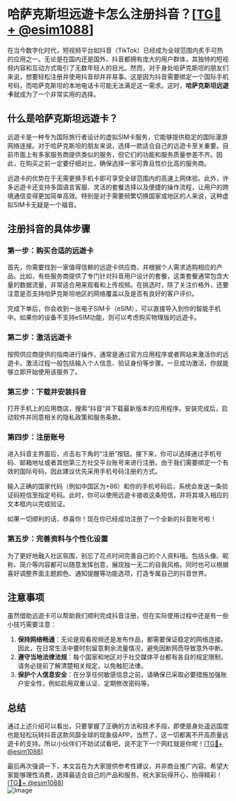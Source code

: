 # 哈萨克斯坦远遊卡怎么注册抖音？[[TG💪+ @esim1088](https://t.me/s/esim1088)]

在当今数字化时代，短视频平台如抖音（TikTok）已经成为全球范围内炙手可热的应用之一。无论是在国内还是国外，抖音都拥有庞大的用户群体，其独特的短视频内容和互动方式吸引了无数年轻人的目光。然而，对于身处哈萨克斯坦的朋友们来说，想要轻松注册并使用抖音却并非易事。这是因为抖音需要绑定一个国际手机号码，而哈萨克斯坦的本地电话卡可能无法满足这一需求。这时，**哈萨克斯坦远遊卡**就成为了一个非常实用的选择。

## 什么是哈萨克斯坦远遊卡？

远遊卡是一种专为国际旅行者设计的虚拟SIM卡服务，它能够提供稳定的国际漫游网络连接。对于哈萨克斯坦的朋友来说，选择一款适合自己的远遊卡至关重要。目前市面上有多家服务商提供类似的服务，但它们的功能和服务质量参差不齐。因此，在购买之前一定要仔细对比，确保选择一家可靠且性价比高的服务商。

远遊卡的优势在于无需更换手机卡即可享受全球范围内的高速上网体验。此外，许多远遊卡还支持多国语言客服、灵活的套餐选择以及便捷的操作流程，让用户的跨境通信变得更加简单高效。特别是对于需要频繁切换国家或地区的人来说，这种虚拟SIM卡无疑是一个福音。

## 注册抖音的具体步骤

### 第一步：购买合适的远遊卡

首先，你需要找到一家值得信赖的远遊卡供应商，并根据个人需求选购相应的产品。比如，有些服务商提供了专门针对抖音用户设计的套餐，这类套餐通常包含大量的数据流量，非常适合用来观看和上传视频。在挑选时，除了关注价格外，还要注意是否支持哈萨克斯坦地区的网络覆盖以及是否有良好的客户评价。

完成下单后，你会收到一张电子SIM卡（eSIM），可以直接导入到你的智能手机中。如果你的设备不支持eSIM功能，则可以考虑购买物理版的远遊卡。

### 第二步：激活远遊卡

按照供应商提供的指南进行操作，通常是通过官方应用程序或者网站来激活你的远遊卡。激活过程一般包括输入个人信息、验证身份等步骤。一旦成功激活，你就能够立即开始使用该服务了。

### 第三步：下载并安装抖音

打开手机上的应用商店，搜索“抖音”并下载最新版本的应用程序。安装完成后，启动软件并同意相关的隐私政策和服务条款。

### 第四步：注册账号

进入抖音主界面后，点击右下角的“注册”按钮。接下来，你可以选择通过手机号码、邮箱地址或者其他第三方社交平台账号来进行注册。由于我们需要绑定一个有效的国际号码，因此建议优先采用手机号码注册的方式。

输入正确的国家代码（例如中国区为+86）和你的手机号码后，系统会发送一条验证码短信至指定号码。此时，你可以使用远遊卡接收这条短信，并将其填入相应的文本框内以完成验证。

如果一切顺利的话，恭喜你！现在你已经成功注册了一个全新的抖音账号啦！

### 第五步：完善资料与个性化设置

为了更好地融入社区氛围，别忘了花点时间完善自己的个人资料哦。包括头像、昵称、简介等内容都可以随意发挥创意，展现独一无二的自我风格。同时也可以根据喜好调整界面主题颜色、通知提醒等功能选项，打造专属自己的抖音世界。

## 注意事项

虽然借助远遊卡可以帮助我们顺利完成抖音注册，但在实际使用过程中还是有一些小技巧需要注意：

1. **保持网络畅通**：无论是观看视频还是发布作品，都需要保证稳定的网络连接。因此，在日常生活中要时刻留意剩余流量情况，避免因断网而导致意外中断。
2. **遵守当地法律法规**：每个国家和地区对于社交媒体平台都有各自的规定限制，请务必提前了解清楚相关规定，以免触犯法律。
3. **保护个人信息安全**：在分享任何敏感信息之前，请确保已采取必要措施加强账户安全性，例如启用双重认证、定期修改密码等。

## 总结

通过上述介绍可以看出，只要掌握了正确的方法和技术手段，即使是身处遥远国度也能轻松玩转抖音这款风靡全球的现象级APP。当然了，这一切都离不开高质量远遊卡的支持。所以小伙伴们不妨试试看吧，说不定下一个网红就是你呢！[[TG💪+ @esim1088](https://t.me/s/esim1088)]

最后再次强调一下，本文旨在为大家提供参考性建议，并非商业推广内容。希望大家能够理性消费，选择最适合自己的产品和服务。祝大家玩得开心，拍得精彩！[[TG💪+ @esim1088](https://t.me/s/esim1088)]  
![Image](https://i.postimg.cc/4NQfJmqS/Snipaste-2025-05-13-00-14-12.png)